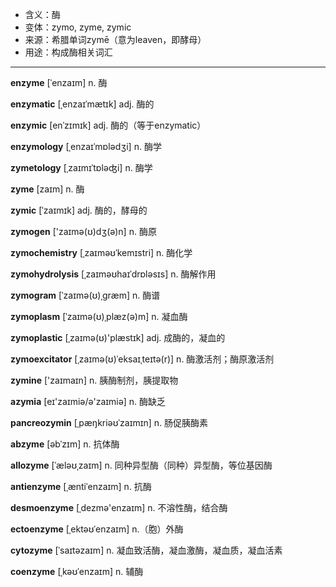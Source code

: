 - <span class="definition">含义：酶</span>
- <span class="definition">变体：zymo, zyme, zymic</span>
- <span class="definition">来源：希腊单词zymē（意为leaven，即酵母）</span>
- <span class="definition">用途：构成酶相关词汇</span>

---

<span class="vocabulary">**enzyme**</span> [ˈenzaɪm] n. 酶

<span class="vocabulary">**enzymatic**</span> [ˌenzaɪˈmætɪk] adj. 酶的    

<span class="vocabulary">**enzymic**</span> [enˈzɪmɪk] adj. 酶的（等于enzymatic）

<span class="vocabulary">**enzymology**</span> [ˌenzaɪˈmɒlədʒi] n. 酶学

<span class="vocabulary">**zymetology**</span> [ˌzaɪmɪˈtɒləʤi] n. 酶学

<span class="vocabulary">**zyme**</span> [zaɪm] n. 酶

<span class="vocabulary">**zymic**</span> [ˈzaɪmɪk] adj. 酶的，酵母的

<span class="vocabulary">**zymogen**</span> ['zaɪmə(ʊ)dʒ(ə)n] n. 酶原

<span class="vocabulary">**zymochemistry**</span> [ˌzaɪməʊˈkemɪstri] n. 酶化学

<span class="vocabulary">**zymohydrolysis**</span> [ˌzaɪməʊhaɪˈdrɒlәsɪs] n. 酶解作用

<span class="vocabulary">**zymogram**</span> [ˈzaɪmə(ʊ)ˌɡræm] n. 酶谱

<span class="vocabulary">**zymoplasm**</span> [ˈzaɪmə(ʊ)ˌplæz(ә)m] n. 凝血酶

<span class="vocabulary">**zymoplastic**</span> [ˌzaɪmə(ʊ)'plæstɪk] adj. 成酶的，凝血的

<span class="vocabulary">**zymoexcitator**</span> [ˌzaɪmə(ʊ)ˈeksaɪˌteɪtə(r)] n. 酶激活剂；酶原激活剂

<span class="vocabulary">**zymine**</span> ['zaɪmaɪn] n. 胰酶制剂，胰提取物

<span class="vocabulary">**azymia**</span> [eɪ'zaɪmiə/ә'zaɪmiə] n. 酶缺乏

<span class="vocabulary">**pancreozymin**</span> [ˌpæŋkriəʊˈzaɪmɪn] n. 肠促胰酶素

<span class="vocabulary">**abzyme**</span> [əbˈzɪm] n. 抗体酶

<span class="vocabulary">**allozyme**</span> [ˈæləʊˌzaɪm] n. 同种异型酶（同种）异型酶，等位基因酶

<span class="vocabulary">**antienzyme**</span> [ˌæntiˈenzaɪm] n. 抗酶

<span class="vocabulary">**desmoenzyme**</span> [ˌdezmә'enzaɪm] n. 不溶性酶，结合酶

<span class="vocabulary">**ectoenzyme**</span> [ˌektəʊˈenzaɪm] n.（胞）外酶

<span class="vocabulary">**cytozyme**</span> [ˈsaɪtəzaɪm] n. 凝血致活酶，凝血激酶，凝血质，凝血活素    

<span class="vocabulary">**coenzyme**</span> [ˌkəʊˈenzaɪm] n. 辅酶


